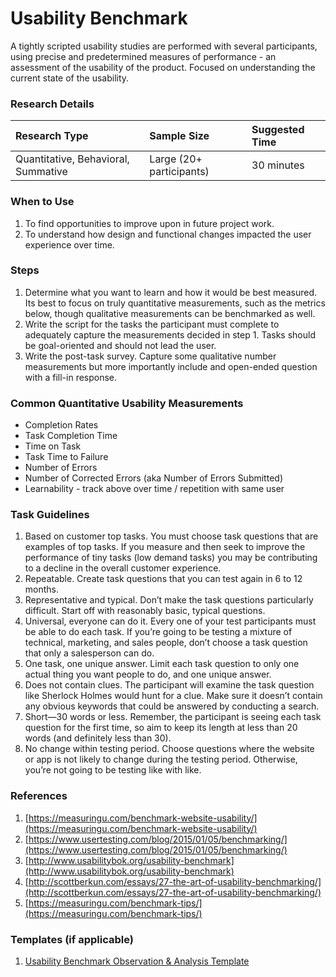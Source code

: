 # Usability Benchmark

A tightly scripted usability studies are performed with several participants, using precise and predetermined measures of performance - an assessment of the usability of the product. Focused on understanding the current state of the usability.

### Research Details

| Research Type | Sample Size | Suggested Time |
| :--- | :--- | :--- |
| Quantitative, Behavioral, Summative | Large \(20+ participants\) | 30 minutes |

### When to Use

1. To find opportunities to improve upon in future project work.
2. To understand how design and functional changes impacted the user experience over time.

### Steps

1. Determine what you want to learn and how it would be best measured. Its best to focus on truly quantitative measurements, such as the metrics below, though qualitative measurements can be benchmarked as well.
2. Write the script for the tasks the participant must complete to adequately capture the measurements decided in step 1. Tasks should be goal-oriented and should not lead the user.
3. Write the post-task survey. Capture some qualitative number measurements but more importantly include and open-ended question with a fill-in response.

### Common Quantitative Usability Measurements

* Completion Rates
* Task Completion Time
* Time on Task
* Task Time to Failure
* Number of Errors
* Number of Corrected Errors \(aka Number of Errors Submitted\)
* Learnability - track above over time / repetition with same user

### Task Guidelines

1. Based on customer top tasks. You must choose task questions that are examples of top tasks. If you measure and then seek to improve the performance of tiny tasks \(low demand tasks\) you may be contributing to a decline in the overall customer experience.
2. Repeatable. Create task questions that you can test again in 6 to 12 months.
3. Representative and typical. Don’t make the task questions particularly difficult. Start off with reasonably basic, typical questions.
4. Universal, everyone can do it. Every one of your test participants must be able to do each task. If you’re going to be testing a mixture of technical, marketing, and sales people, don’t choose a task question that only a salesperson can do.
5. One task, one unique answer. Limit each task question to only one actual thing you want people to do, and one unique answer.
6. Does not contain clues. The participant will examine the task question like Sherlock Holmes would hunt for a clue. Make sure it doesn’t contain any obvious keywords that could be answered by conducting a search.
7. Short—30 words or less. Remember, the participant is seeing each task question for the first time, so aim to keep its length at less than 20 words \(and definitely less than 30\).
8. No change within testing period. Choose questions where the website or app is not likely to change during the testing period. Otherwise, you’re not going to be testing like with like.

### References

1. [https://measuringu.com/benchmark-website-usability/](https://measuringu.com/benchmark-website-usability/)
2. [https://www.usertesting.com/blog/2015/01/05/benchmarking/](https://www.usertesting.com/blog/2015/01/05/benchmarking/)
3. [http://www.usabilitybok.org/usability-benchmark](http://www.usabilitybok.org/usability-benchmark)
4. [http://scottberkun.com/essays/27-the-art-of-usability-benchmarking/](http://scottberkun.com/essays/27-the-art-of-usability-benchmarking/)
5. [https://measuringu.com/benchmark-tips/](https://measuringu.com/benchmark-tips/)

### Templates \(if applicable\)

1. [Usability Benchmark Observation & Analysis Template](https://docs.google.com/spreadsheets/d/1KJ8NsB_aiRRPN-mVASieUfGWognAJvA31ATlq7xoj3o/edit?usp=sharing)




